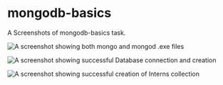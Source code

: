 # mongodb-basics
A Screenshots of  mongodb-basics task.



![A screenshot showing both mongo and mongod .exe files](https://res.cloudinary.com/edemoski/image/upload/v1585754195/njwxj2hnyobhaynuykie.jpg)


![A screenshot showing successful Database connection and creation](https://res.cloudinary.com/edemoski/image/upload/v1585653914/xjunacbjacjfqbxbvg8h.png)



![A screenshot showing successful creation of Interns collection ](https://res.cloudinary.com/edemoski/image/upload/v1585754196/vp5j2wss8gwxmi9e58fp.jpg)



